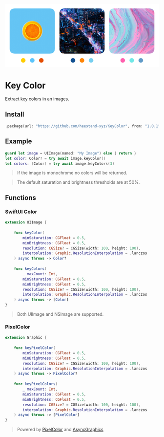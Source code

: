 ![Example Key Colors from Images](https://github.com/heestand-xyz/KeyColor/blob/main/Assets/KeyColor.png?raw=true)

# Key Color

Extract key colors in an images.

## Install

```swift
.package(url: "https://github.com/heestand-xyz/KeyColor", from: "1.0.1")
```

## Example

```swift
guard let image = UIImage(named: "My Image") else { return }
let color: Color? = try await image.keyColor()
let colors: [Color] = try await image.keyColors(3)
```

> If the image is monochrome no colors will be returned.

> The default saturation and brightness thresholds are at 50%.

## Functions

### SwiftUI Color

```swift
extension UIImage {
    
    func keyColor(
        minSaturation: CGFloat = 0.5,
        minBrightness: CGFloat = 0.5,
        resolution: CGSize? = CGSize(width: 100, height: 100),
        interpolation: Graphic.ResolutionInterpolation = .lanczos
    ) async throws -> Color?
    
    func keyColors(
        _ maxCount: Int,
        minSaturation: CGFloat = 0.5,
        minBrightness: CGFloat = 0.5,
        resolution: CGSize? = CGSize(width: 100, height: 100),
        interpolation: Graphic.ResolutionInterpolation = .lanczos
    ) async throws -> [Color]
}
```

> Both UIImage and NSImage are supported.

### PixelColor

```swift
extension Graphic {
    
    func keyPixelColor(
        minSaturation: CGFloat = 0.5,
        minBrightness: CGFloat = 0.5,
        resolution: CGSize? = CGSize(width: 100, height: 100),
        interpolation: Graphic.ResolutionInterpolation = .lanczos
    ) async throws -> PixelColor?
    
    func keyPixelColors(
        _ maxCount: Int,
        minSaturation: CGFloat = 0.5,
        minBrightness: CGFloat = 0.5,
        resolution: CGSize? = CGSize(width: 100, height: 100),
        interpolation: Graphic.ResolutionInterpolation = .lanczos
    ) async throws -> [PixelColor]
}
```

> Powered by [PixelColor](https://github.com/heestand-xyz/PixelColor) and [AsyncGraphics](https://github.com/heestand-xyz/AsyncGraphics)
